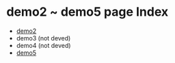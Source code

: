 # demo2 ~ demo5 page Index

 - [demo2](./demo2)
 - demo3 (not deved)
 - demo4 (not deved)
 - [demo5](./demo5)